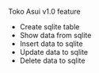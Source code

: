Toko Asui v1.0 feature
  - Create sqlite table
  - Show data from sqlite
  - Insert data to sqlite
  - Update data to sqlite
  - Delete data to sqlite
